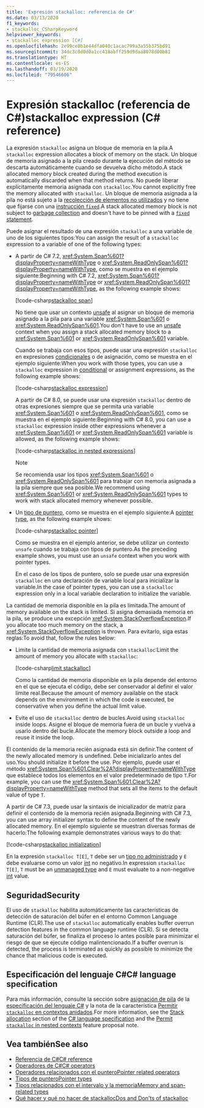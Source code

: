 ```yaml
---
title: 'Expresión stackalloc: referencia de C#'
ms.date: 03/13/2020
f1_keywords:
- stackalloc_CSharpKeyword
helpviewer_keywords:
- stackalloc expression [C#]
ms.openlocfilehash: 2e99ce8b1e44dfa040c1acac799a3a55b375bd91
ms.sourcegitcommit: 34dc3c0d0d0a1cc418abff259d9daa8078d00b81
ms.translationtype: HT
ms.contentlocale: es-ES
ms.lasthandoff: 03/19/2020
ms.locfileid: "79546606"
---
```

# <a name="stackalloc-expression-c-reference"></a><span data-ttu-id="77405-102">Expresión stackalloc (referencia de C#)</span><span class="sxs-lookup"><span data-stu-id="77405-102">stackalloc expression (C# reference)</span></span>

<span data-ttu-id="77405-103">La expresión `stackalloc` asigna un bloque de memoria en la pila.</span><span class="sxs-lookup"><span data-stu-id="77405-103">A `stackalloc` expression allocates a block of memory on the stack.</span></span> <span data-ttu-id="77405-104">Un bloque de memoria asignado a la pila creado durante la ejecución del método se descarta automáticamente cuando se devuelva dicho método.</span><span class="sxs-lookup"><span data-stu-id="77405-104">A stack allocated memory block created during the method execution is automatically discarded when that method returns.</span></span> <span data-ttu-id="77405-105">No puede liberar explícitamente memoria asignada con `stackalloc`.</span><span class="sxs-lookup"><span data-stu-id="77405-105">You cannot explicitly free the memory allocated with `stackalloc`.</span></span> <span data-ttu-id="77405-106">Un bloque de memoria asignada a la pila no está sujeto a la [recolección de elementos no utilizados](../../../standard/garbage-collection/index.md) y no tiene que fijarse con una [instrucción `fixed`](../keywords/fixed-statement.md).</span><span class="sxs-lookup"><span data-stu-id="77405-106">A stack allocated memory block is not subject to [garbage collection](../../../standard/garbage-collection/index.md) and doesn't have to be pinned with a [`fixed` statement](../keywords/fixed-statement.md).</span></span>

<span data-ttu-id="77405-107">Puede asignar el resultado de una expresión `stackalloc` a una variable de uno de los siguientes tipos:</span><span class="sxs-lookup"><span data-stu-id="77405-107">You can assign the result of a `stackalloc` expression to a variable of one of the following types:</span></span>

- <span data-ttu-id="77405-108">A partir de C# 7.2, <xref:System.Span%601?displayProperty=nameWithType> o <xref:System.ReadOnlySpan%601?displayProperty=nameWithType>, como se muestra en el ejemplo siguiente:</span><span class="sxs-lookup"><span data-stu-id="77405-108">Beginning with C# 7.2, <xref:System.Span%601?displayProperty=nameWithType> or <xref:System.ReadOnlySpan%601?displayProperty=nameWithType>, as the following example shows:</span></span>

  [!code-csharp[stackalloc span](snippets/StackallocOperator.cs#AssignToSpan)]

  <span data-ttu-id="77405-109">No tiene que usar un contexto [unsafe](../keywords/unsafe.md) al asignar un bloque de memoria asignado a la pila para una variable <xref:System.Span%601> o <xref:System.ReadOnlySpan%601>.</span><span class="sxs-lookup"><span data-stu-id="77405-109">You don't have to use an [unsafe](../keywords/unsafe.md) context when you assign a stack allocated memory block to a <xref:System.Span%601> or <xref:System.ReadOnlySpan%601> variable.</span></span>

  <span data-ttu-id="77405-110">Cuando se trabaja con esos tipos, puede usar una expresión `stackalloc` en expresiones [condicionales](conditional-operator.md) o de asignación, como se muestra en el ejemplo siguiente:</span><span class="sxs-lookup"><span data-stu-id="77405-110">When you work with those types, you can use a `stackalloc` expression in [conditional](conditional-operator.md) or assignment expressions, as the following example shows:</span></span>

  [!code-csharp[stackalloc expression](snippets/StackallocOperator.cs#AsExpression)]

  <span data-ttu-id="77405-111">A partir de C# 8.0, se puede usar una expresión `stackalloc` dentro de otras expresiones siempre que se permita una variable <xref:System.Span%601> o <xref:System.ReadOnlySpan%601>, como se muestra en el ejemplo siguiente:</span><span class="sxs-lookup"><span data-stu-id="77405-111">Beginning with C# 8.0, you can use a `stackalloc` expression inside other expressions whenever a <xref:System.Span%601> or <xref:System.ReadOnlySpan%601> variable is allowed, as the following example shows:</span></span>

  [!code-csharp[stackalloc in nested expressions](snippets/StackallocOperator.cs#Nested)]

  > [!NOTE]
  > <span data-ttu-id="77405-112">Se recomienda usar los tipos <xref:System.Span%601> o <xref:System.ReadOnlySpan%601> para trabajar con memoria asignada a la pila siempre que sea posible.</span><span class="sxs-lookup"><span data-stu-id="77405-112">We recommend using <xref:System.Span%601> or <xref:System.ReadOnlySpan%601> types to work with stack allocated memory whenever possible.</span></span>

- <span data-ttu-id="77405-113">Un [tipo de puntero](../../programming-guide/unsafe-code-pointers/pointer-types.md), como se muestra en el ejemplo siguiente:</span><span class="sxs-lookup"><span data-stu-id="77405-113">A [pointer type](../../programming-guide/unsafe-code-pointers/pointer-types.md), as the following example shows:</span></span>

  [!code-csharp[stackalloc pointer](snippets/StackallocOperator.cs#AssignToPointer)]

  <span data-ttu-id="77405-114">Como se muestra en el ejemplo anterior, se debe utilizar un contexto `unsafe` cuando se trabaja con tipos de puntero.</span><span class="sxs-lookup"><span data-stu-id="77405-114">As the preceding example shows, you must use an `unsafe` context when you work with pointer types.</span></span>

  <span data-ttu-id="77405-115">En el caso de los tipos de puntero, solo se puede usar una expresión `stackalloc` en una declaración de variable local para inicializar la variable.</span><span class="sxs-lookup"><span data-stu-id="77405-115">In the case of pointer types, you can use a `stackalloc` expression only in a local variable declaration to initialize the variable.</span></span>

<span data-ttu-id="77405-116">La cantidad de memoria disponible en la pila es limitada.</span><span class="sxs-lookup"><span data-stu-id="77405-116">The amount of memory available on the stack is limited.</span></span> <span data-ttu-id="77405-117">Si asigna demasiada memoria en la pila, se produce una excepción <xref:System.StackOverflowException>.</span><span class="sxs-lookup"><span data-stu-id="77405-117">If you allocate too much memory on the stack, a <xref:System.StackOverflowException> is thrown.</span></span> <span data-ttu-id="77405-118">Para evitarlo, siga estas reglas:</span><span class="sxs-lookup"><span data-stu-id="77405-118">To avoid that, follow the rules below:</span></span>

- <span data-ttu-id="77405-119">Limite la cantidad de memoria asignada con `stackalloc`:</span><span class="sxs-lookup"><span data-stu-id="77405-119">Limit the amount of memory you allocate with `stackalloc`:</span></span>

  [!code-csharp[limit stackalloc](snippets/StackallocOperator.cs#LimitStackalloc)]

  <span data-ttu-id="77405-120">Como la cantidad de memoria disponible en la pila depende del entorno en el que se ejecuta el código, debe ser conservador al definir el valor límite real.</span><span class="sxs-lookup"><span data-stu-id="77405-120">Because the amount of memory available on the stack depends on the environment in which the code is executed, be conservative when you define the actual limit value.</span></span>

- <span data-ttu-id="77405-121">Evite el uso de `stackalloc` dentro de bucles.</span><span class="sxs-lookup"><span data-stu-id="77405-121">Avoid using `stackalloc` inside loops.</span></span> <span data-ttu-id="77405-122">Asigne el bloque de memoria fuera de un bucle y vuelva a usarlo dentro del bucle.</span><span class="sxs-lookup"><span data-stu-id="77405-122">Allocate the memory block outside a loop and reuse it inside the loop.</span></span>

<span data-ttu-id="77405-123">El contenido de la memoria recién asignada está sin definir.</span><span class="sxs-lookup"><span data-stu-id="77405-123">The content of the newly allocated memory is undefined.</span></span> <span data-ttu-id="77405-124">Debe inicializarlo antes del uso.</span><span class="sxs-lookup"><span data-stu-id="77405-124">You should initialize it before the use.</span></span> <span data-ttu-id="77405-125">Por ejemplo, puede usar el método <xref:System.Span%601.Clear%2A?displayProperty=nameWithType> que establece todos los elementos en el valor predeterminado de tipo `T`.</span><span class="sxs-lookup"><span data-stu-id="77405-125">For example, you can use the <xref:System.Span%601.Clear%2A?displayProperty=nameWithType> method that sets all the items to the default value of type `T`.</span></span>

<span data-ttu-id="77405-126">A partir de C# 7.3, puede usar la sintaxis de inicializador de matriz para definir el contenido de la memoria recién asignada.</span><span class="sxs-lookup"><span data-stu-id="77405-126">Beginning with C# 7.3, you can use array initializer syntax to define the content of the newly allocated memory.</span></span> <span data-ttu-id="77405-127">En el ejemplo siguiente se muestran diversas formas de hacerlo:</span><span class="sxs-lookup"><span data-stu-id="77405-127">The following example demonstrates various ways to do that:</span></span>

[!code-csharp[stackalloc initialization](snippets/StackallocOperator.cs#StackallocInit)]

<span data-ttu-id="77405-128">En la expresión `stackalloc T[E]`, `T` debe ser un [tipo no administrado](../builtin-types/unmanaged-types.md) y `E` debe evaluarse como un valor [int](../builtin-types/integral-numeric-types.md) no negativo.</span><span class="sxs-lookup"><span data-stu-id="77405-128">In expression `stackalloc T[E]`, `T` must be an [unmanaged type](../builtin-types/unmanaged-types.md) and `E` must evaluate to a non-negative [int](../builtin-types/integral-numeric-types.md) value.</span></span>

## <a name="security"></a><span data-ttu-id="77405-129">Seguridad</span><span class="sxs-lookup"><span data-stu-id="77405-129">Security</span></span>

<span data-ttu-id="77405-130">El uso de `stackalloc` habilita automáticamente las características de detección de saturación del búfer en el entorno Common Language Runtime (CLR).</span><span class="sxs-lookup"><span data-stu-id="77405-130">The use of `stackalloc` automatically enables buffer overrun detection features in the common language runtime (CLR).</span></span> <span data-ttu-id="77405-131">Si se detecta saturación del búfer, se finaliza el proceso lo antes posible para minimizar el riesgo de que se ejecute código malintencionado.</span><span class="sxs-lookup"><span data-stu-id="77405-131">If a buffer overrun is detected, the process is terminated as quickly as possible to minimize the chance that malicious code is executed.</span></span>

## <a name="c-language-specification"></a><span data-ttu-id="77405-132">Especificación del lenguaje C#</span><span class="sxs-lookup"><span data-stu-id="77405-132">C# language specification</span></span>

<span data-ttu-id="77405-133">Para más información, consulte la sección sobre [asignación de pila](~/_csharplang/spec/unsafe-code.md#stack-allocation) de la [especificación del lenguaje C#](~/_csharplang/spec/introduction.md) y la nota de la característica [Permitir `stackalloc` en contextos anidados](~/_csharplang/proposals/csharp-8.0/nested-stackalloc.md).</span><span class="sxs-lookup"><span data-stu-id="77405-133">For more information, see the [Stack allocation](~/_csharplang/spec/unsafe-code.md#stack-allocation) section of the [C# language specification](~/_csharplang/spec/introduction.md) and the [Permit `stackalloc` in nested contexts](~/_csharplang/proposals/csharp-8.0/nested-stackalloc.md) feature proposal note.</span></span>

## <a name="see-also"></a><span data-ttu-id="77405-134">Vea también</span><span class="sxs-lookup"><span data-stu-id="77405-134">See also</span></span>

- [<span data-ttu-id="77405-135">Referencia de C#</span><span class="sxs-lookup"><span data-stu-id="77405-135">C# reference</span></span>](../index.md)
- [<span data-ttu-id="77405-136">Operadores de C#</span><span class="sxs-lookup"><span data-stu-id="77405-136">C# operators</span></span>](index.md)
- [<span data-ttu-id="77405-137">Operadores relacionados con el puntero</span><span class="sxs-lookup"><span data-stu-id="77405-137">Pointer related operators</span></span>](pointer-related-operators.md)
- [<span data-ttu-id="77405-138">Tipos de puntero</span><span class="sxs-lookup"><span data-stu-id="77405-138">Pointer types</span></span>](../../programming-guide/unsafe-code-pointers/pointer-types.md)
- [<span data-ttu-id="77405-139">Tipos relacionados con el intervalo y la memoria</span><span class="sxs-lookup"><span data-stu-id="77405-139">Memory and span-related types</span></span>](../../../standard/memory-and-spans/index.md)
- [<span data-ttu-id="77405-140">Qué hacer y qué no hacer de stackalloc</span><span class="sxs-lookup"><span data-stu-id="77405-140">Dos and Don'ts of stackalloc</span></span>](https://vcsjones.dev/2020/02/24/stackalloc/)
